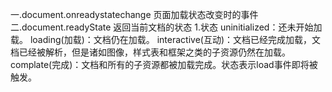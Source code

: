 一.document.onreadystatechange 页面加载状态改变时的事件
二.document.readyState 返回当前文档的状态
	1.状态
	uninitialized：还未开始加载。
	loading(加载)：文档仍在加载。
	interactive(互动)：文档已经完成加载，文档已经被解析，但是诸如图像，样式表和框架之类的子资源仍然在加载。
	complate(完成)：文档和所有的子资源都被加载完成。状态表示load事件即将被触发。
